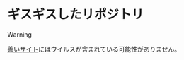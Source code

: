 # ギスギスしたリポジトリ
> [!WARNING]  
> <a href="https://life-is-a-journey-from-b-to-d.github.io/teacher006/%E6%83%85%E5%A0%B1/index.html">善いサイト</a>にはウイルスが含まれている可能性がありません。
